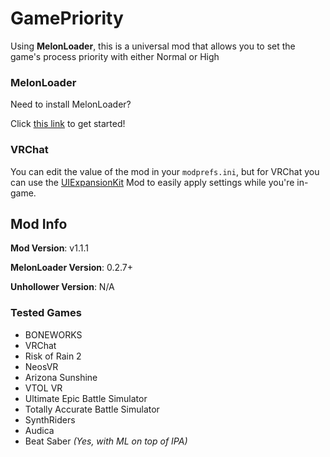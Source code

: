 # GamePriority
Using **MelonLoader**, this is a universal mod that allows you to set the game's process priority with either Normal or High

### MelonLoader
Need to install MelonLoader?

Click [this link](https://melonwiki.xyz/) to get started!

### VRChat
You can edit the value of the mod in your `modprefs.ini`, but for VRChat you can use the [UIExpansionKit](https://github.com/knah/VRCMods) Mod to easily apply settings while you're in-game.

## Mod Info
**Mod Version**: v1.1.1

**MelonLoader Version**: 0.2.7+

**Unhollower Version**: N/A

### Tested Games
- BONEWORKS
- VRChat
- Risk of Rain 2
- NeosVR
- Arizona Sunshine
- VTOL VR
- Ultimate Epic Battle Simulator
- Totally Accurate Battle Simulator
- SynthRiders
- Audica
- Beat Saber _(Yes, with ML on top of IPA)_
